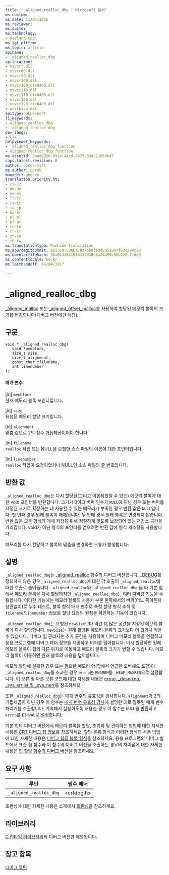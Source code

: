 ```yaml
---
title: "_aligned_realloc_dbg | Microsoft 문서"
ms.custom: 
ms.date: 11/04/2016
ms.reviewer: 
ms.suite: 
ms.technology:
- devlang-cpp
ms.tgt_pltfrm: 
ms.topic: article
apiname:
- _aligned_realloc_dbg
apilocation:
- msvcrt.dll
- msvcr80.dll
- msvcr90.dll
- msvcr100.dll
- msvcr100_clr0400.dll
- msvcr110.dll
- msvcr110_clr0400.dll
- msvcr120.dll
- msvcr120_clr0400.dll
- ucrtbase.dll
apitype: DLLExport
f1_keywords:
- aligned_realloc_dbg
- _aligned_realloc_dbg
dev_langs:
- C++
helpviewer_keywords:
- _aligned_realloc_dbg function
- aligned_realloc_dbg function
ms.assetid: 8aede920-991e-44cd-867f-83dc2165db47
caps.latest.revision: 8
author: corob-msft
ms.author: corob
manager: ghogen
translation.priority.ht:
- cs-cz
- de-de
- es-es
- fr-fr
- it-it
- ja-jp
- ko-kr
- pl-pl
- pt-br
- ru-ru
- tr-tr
- zh-cn
- zh-tw
ms.translationtype: Machine Translation
ms.sourcegitcommit: a82768750e6a7837bb81edd8a51847f83c294c20
ms.openlocfilehash: 90a0b43841616414d38d8a24a99c90b2e2c7f689
ms.contentlocale: ko-kr
ms.lasthandoff: 04/04/2017

---
```

# <a name="alignedreallocdbg"></a>_aligned_realloc_dbg
[_aligned_malloc](../../c-runtime-library/reference/aligned-malloc.md) 또는 [_aligned_offset_malloc](../../c-runtime-library/reference/aligned-offset-malloc.md)를 사용하여 할당된 메모리 블록의 크기를 변경합니다(디버그 버전에만 해당).  
  
## <a name="syntax"></a>구문  
  
```  
void * _aligned_realloc_dbg(  
   void *memblock,   
   size_t size,   
   size_t alignment,  
   const char *filename,  
   int linenumber   
);  
```  
  
#### <a name="parameters"></a>매개 변수  
 [in] `memblock`  
 현재 메모리 블록 포인터입니다.  
  
 [in] `size`  
 요청된 메모리 할당 크기입니다.  
  
 [in] `alignment`  
 맞춤 값으로 2의 정수 거듭제곱이어야 합니다.  
  
 [in] `filename`  
 `realloc` 작업 또는 NULL을 요청한 소스 파일의 이름에 대한 포인터입니다.  
  
 [in] `linenumber`  
 `realloc` 작업이 요청되었거나 NULL인 소스 파일의 줄 번호입니다.  
  
## <a name="return-value"></a>반환 값  
 `_aligned_realloc_dbg`는 다시 할당된(그리고 이동되었을 수 있는) 메모리 블록에 대한 void 포인터를 반환합니다. 크기가 0이고 버퍼 인수가 `NULL`이 아닌 경우 또는 버퍼를 지정된 크기로 확장하는 데 사용할 수 있는 메모리가 부족한 경우 반환 값은 `NULL`입니다. 첫 번째 경우 원래 블록이 해제됩니다. 두 번째 경우 원래 블록은 변경되지 않습니다. 반환 값은 모든 형식의 개체 저장을 위해 적절하게 맞도록 보장되어 있는 저장소 공간을 가리킵니다. void가 아닌 형식의 포인터를 얻으려면 반환 값에 형식 캐스팅을 사용합니다.  
  
 메모리를 다시 할당하고 블록의 맞춤을 변경하면 오류가 발생합니다.  
  
## <a name="remarks"></a>설명  
 `_aligned_realloc_dbg`는 [_aligned_realloc](../../c-runtime-library/reference/aligned-realloc.md) 함수의 디버그 버전입니다. [_DEBUG](../../c-runtime-library/debug.md)를 정의하지 않은 경우 `_aligned_realloc_dbg`에 대한 각 호출이 `_aligned_realloc`에 대한 호출로 줄어듭니다. `_aligned_realloc`와 `_aligned_realloc_dbg` 둘 다 기본 힙에서 메모리 블록을 다시 할당하지만 `_aligned_realloc_dbg`는 여러 디버깅 기능을 수용합니다. 이러한 기능에는 메모리 블록의 사용자 부분 한쪽에서의 버퍼(어느 쪽이든지 상관없이)로 누수 테스트, 블록 형식 매개 변수로 특정 할당 형식 추적 및 `filename`/`linenumber` 정보로 할당 요청의 원점을 확인하는 기능이 있습니다.  
  
 `_aligned_realloc_dbg`는 요청된 `newSize`보다 약간 더 많은 공간을 지정된 메모리 블록에 다시 할당합니다. `newSize`는 원래 할당된 메모리 블록의 크기보다 더 크거나 작을 수 있습니다. 디버그 힙 관리자는 추가 공간을 사용하여 디버그 메모리 블록을 연결하고 응용 프로그램에 디버그 헤더 정보를 제공하고 버퍼를 덮어씁니다. 다시 할당하면 원래 메모리 블록이 힙의 다른 위치로 이동하고 메모리 블록의 크기가 변할 수 있습니다. 메모리 블록이 이동하면 원래 블록의 내용을 덮어씁니다.  
  
 메모리 할당에 실패한 경우 또는 필요한 메모리 양(앞에서 언급한 오버헤드 포함)이 `_aligned_realloc_dbg`를 초과한 경우 `errno`는 `ENOMEM`를 `_HEAP_MAXREQ`으로 설정합니다. 이 오류 및 다른 오류 코드에 대한 자세한 내용은 [errno, _doserrno, _sys_errlist 및 _sys_nerr](../../c-runtime-library/errno-doserrno-sys-errlist-and-sys-nerr.md)를 참조하세요.  
  
 또한 `_aligned_realloc_dbg`는 매개 변수의 유효성을 검사합니다. `alignment`가 2의 거듭제곱이 아닌 경우 이 함수는 [매개 변수 유효성 검사](../../c-runtime-library/parameter-validation.md)에 설명된 대로 잘못된 매개 변수 처리기를 호출합니다. 계속해서 실행하도록 허용한 경우 이 함수는 `NULL`을 반환하고 `errno`를 `EINVAL`로 설정합니다.  
  
 기본 힙의 디버그 버전에서 메모리 블록을 할당, 초기화 및 관리하는 방법에 대한 자세한 내용은 [CRT 디버그 힙 정보](/visualstudio/debugger/crt-debug-heap-details)를 참조하세요. 할당 블록 형식과 이러한 형식의 사용 방법에 대한 자세한 내용은 [디버그 힙의 블록 형식](/visualstudio/debugger/crt-debug-heap-details)을 참조하세요. 응용 프로그램의 디버그 빌드에서 표준 힙 함수와 이 함수의 디버그 버전을 호출하는 경우의 차이점에 대한 자세한 내용은 [힙 할당 함수의 디버그 버전](/visualstudio/debugger/debug-versions-of-heap-allocation-functions)을 참조하세요.  
  
## <a name="requirements"></a>요구 사항  
  
|루틴|필수 헤더|  
|-------------|---------------------|  
|`_aligned_realloc_dbg`|\<crtdbg.h>|  
  
 호환성에 대한 자세한 내용은 소개에서 [호환성](../../c-runtime-library/compatibility.md)을 참조하세요.  
  
## <a name="libraries"></a>라이브러리  
 [C 런타임 라이브러리](../../c-runtime-library/crt-library-features.md)의 디버그 버전만 해당됩니다.  
  
## <a name="see-also"></a>참고 항목  
 [디버그 루틴](../../c-runtime-library/debug-routines.md)
